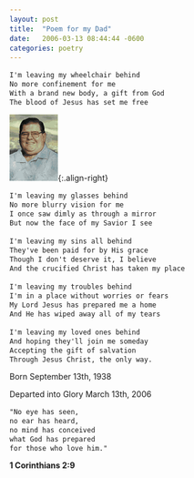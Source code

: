 ```yaml
---
layout: post
title:  "Poem for my Dad"
date:   2006-03-13 08:44:44 -0600
categories: poetry
---
```

	I'm leaving my wheelchair behind
	No more confinement for me
	With a brand new body, a gift from God
	The blood of Jesus has set me free

  ![Dad](/assets/grampa.gif){:.align-right}

	I'm leaving my glasses behind
	No more blurry vision for me
	I once saw dimly as through a mirror
	But now the face of my Savior I see

	I'm leaving my sins all behind
	They've been paid for by His grace
	Though I don't deserve it, I believe
	And the crucified Christ has taken my place

	I'm leaving my troubles behind
	I'm in a place without worries or fears
	My Lord Jesus has prepared me a home
	And He has wiped away all of my tears

	I'm leaving my loved ones behind
	And hoping they'll join me someday
	Accepting the gift of salvation
	Through Jesus Christ, the only way.

Born September 13th, 1938

Departed into Glory March 13th, 2006

	"No eye has seen,
	no ear has heard,
	no mind has conceived
	what God has prepared
	for those who love him."

 **1 Corinthians 2:9**
